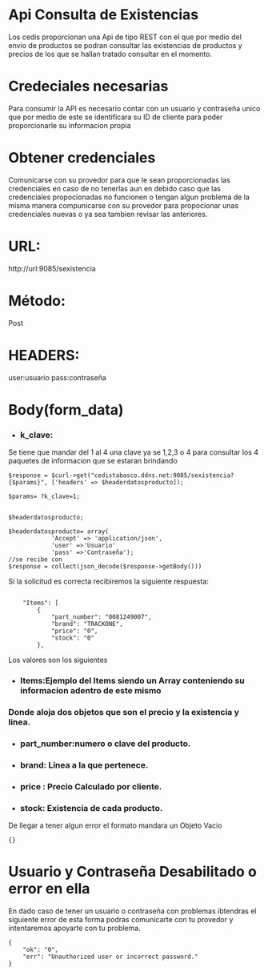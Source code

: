 # Api Consulta de Existencias 
Los cedis proporcionan una Api de tipo REST con el que por medio del envio de productos
se podran consultar las existencias de productos y precios de los que se hallan tratado
consultar en el momento.

# Credeciales necesarias
Para consumir la API es necesario contar con un usuario y contraseña unico que por medio
de este se identificara su ID de cliente  para poder proporcionarle su informacion propia


# Obtener credenciales
Comunicarse con su provedor  para que le sean proporcionadas las credenciales en caso de 
no tenerlas aun en debido caso que las credenciales propocionadas no funcionen o tengan 
algun problema de la misma manera compunicarse con su provedor para propocionar unas 
credenciales nuevas o ya sea tambien revisar las anteriores.

# URL:
http://url:9085/sexistencia

# Método:
Post

# HEADERS:
user:usuario
pass:contraseña

# Body(form_data)
* ### k_clave:
 Se tiene que mandar del 1 al 4 una clave ya se 1,2,3 o 4 para consultar los 4 paquetes de informacion que se estaran brindando

```
$response = $curl->get("cedistabasco.ddns.net:9085/sexistencia?{$params}", ['headers' => $headerdatosproducto]);

$params= ?k_clave=1;


$headerdatosproducto;

$headerdatosproducto= array(
            'Accept' => 'application/json',
            'user' =>'Usuario'
            'pass' =>'Contraseña');
//se recibe con
$response = collect(json_decode($response->getBody()))
```
Si la solicitud es correcta recibiremos la siguiente respuesta:
```

    "Items": [
        {
            "part_number": "0081249007",
            "brand": "TRACKONE",
            "price": "0",
            "stock": "0"
        },
```
Los valores son los siguientes
* ### Items:Ejemplo del Items siendo un Array conteniendo su informacion adentro de este mismo
### Donde aloja dos objetos que son el precio y la existencia y linea.

  * ### part_number:numero o clave del producto.
  * ### brand: Linea a la que pertenece.
  * ### price : Precio Calculado por cliente.
  * ### stock: Existencia de cada producto.

  De llegar a tener algun error el formato mandara un Objeto Vacio
  ```
  {}
  ```
# Usuario y Contraseña Desabilitado o error en ella 
En dado caso de tener un usuario o contraseña con problemas ibtendras el siguiente error
de esta forma podras comunicarte con tu provedor y intentaremos apoyarte con tu problema.
```
{
    "ok": "0",
    "err": "Unauthorized user or incorrect password."
}
```
  
